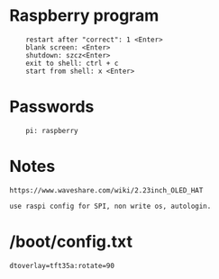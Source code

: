 
#  Raspberry program

```
    restart after "correct": 1 <Enter>
    blank screen: <Enter>
    shutdown: szcz<Enter>
    exit to shell: ctrl + c
    start from shell: x <Enter>
```

# Passwords

```
    pi: raspberry
```

# Notes

    https://www.waveshare.com/wiki/2.23inch_OLED_HAT

    use raspi config for SPI, non write os, autologin.

# /boot/config.txt

    dtoverlay=tft35a:rotate=90
